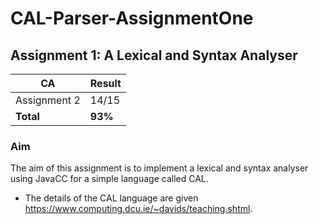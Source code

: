 # CAL-Parser-AssignmentOne

## Assignment 1: A Lexical and Syntax Analyser

CA  | Result
------------- | -------------
Assignment 2 | 14/15
__Total__ | __93%__

### Aim

The aim of this assignment is to implement a lexical and syntax analyser using JavaCC for a simple language called CAL.

- The details of the CAL language are given https://www.computing.dcu.ie/~davids/teaching.shtml.
